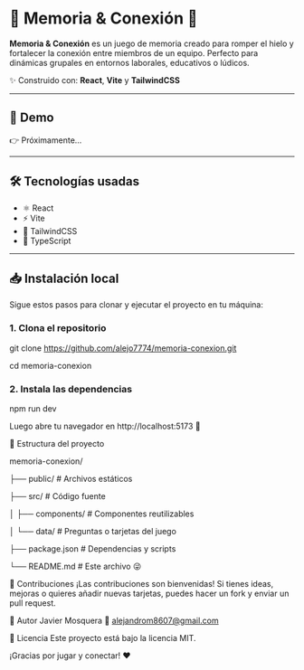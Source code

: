 # 🧠 Memoria & Conexión 🎯

**Memoria & Conexión** es un juego de memoria creado para romper el hielo y fortalecer la conexión entre miembros de un equipo. Perfecto para dinámicas grupales en entornos laborales, educativos o lúdicos.

✨ Construido con: **React**, **Vite** y **TailwindCSS**

---

## 🚀 Demo

👉 Próximamente...

---

## 🛠️ Tecnologías usadas

- ⚛️ React
- ⚡ Vite
- 🎨 TailwindCSS
- 🧩 TypeScript

---

## 📥 Instalación local

Sigue estos pasos para clonar y ejecutar el proyecto en tu máquina:

### 1. Clona el repositorio

git clone https://github.com/alejo7774/memoria-conexion.git

cd memoria-conexion

### 2. Instala las dependencias
npm run dev

Luego abre tu navegador en http://localhost:5173 🚀


📁 Estructura del proyecto

memoria-conexion/

├── public/               # Archivos estáticos

├── src/                  # Código fuente

│   ├── components/       # Componentes reutilizables

│   └── data/             # Preguntas o tarjetas del juego

├── package.json          # Dependencias y scripts

└── README.md             # Este archivo 😜




🤝 Contribuciones
¡Las contribuciones son bienvenidas! Si tienes ideas, mejoras o quieres añadir nuevas tarjetas, puedes hacer un fork y enviar un pull request.

🧠 Autor
Javier Mosquera
📧 alejandrom8607@gmail.com

📝 Licencia
Este proyecto está bajo la licencia MIT.

¡Gracias por jugar y conectar! ❤️
